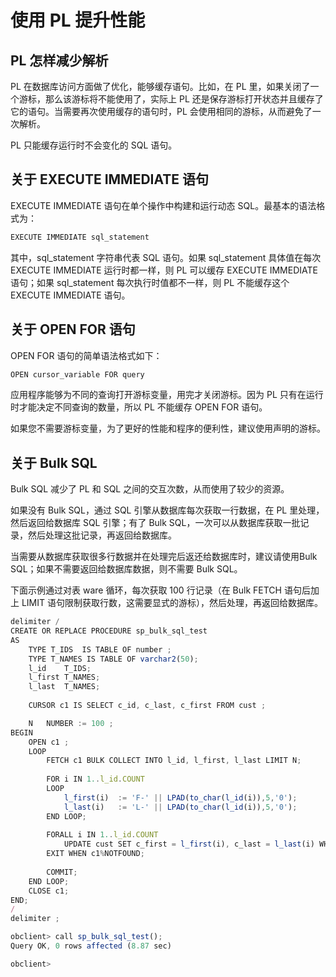 使用 PL 提升性能 
===============================



PL 怎样减少解析 
------------------------------

PL 在数据库访问方面做了优化，能够缓存语句。比如，在 PL 里，如果关闭了一个游标，那么该游标将不能使用了，实际上 PL 还是保存游标打开状态并且缓存了它的语句。当需要再次使用缓存的语句时，PL 会使用相同的游标，从而避免了一次解析。

PL 只能缓存运行时不会变化的 SQL 语句。

关于 EXECUTE IMMEDIATE 语句 
--------------------------------------------

EXECUTE IMMEDIATE 语句在单个操作中构建和运行动态 SQL。最基本的语法格式为：

```javascript
EXECUTE IMMEDIATE sql_statement 
```



其中，sql_statement 字符串代表 SQL 语句。如果 sql_statement 具体值在每次 EXECUTE IMMEDIATE 运行时都一样，则 PL 可以缓存 EXECUTE IMMEDIATE 语句；如果 sql_statement 每次执行时值都不一样，则 PL 不能缓存这个 EXECUTE IMMEDIATE 语句。

关于 OPEN FOR 语句 
-----------------------------------

OPEN FOR 语句的简单语法格式如下：

```javascript
OPEN cursor_variable FOR query
```



应用程序能够为不同的查询打开游标变量，用完才关闭游标。因为 PL 只有在运行时才能决定不同查询的数量，所以 PL 不能缓存 OPEN FOR 语句。

如果您不需要游标变量，为了更好的性能和程序的便利性，建议使用声明的游标。

关于 Bulk SQL 
---------------------------------

Bulk SQL 减少了 PL 和 SQL 之间的交互次数，从而使用了较少的资源。

如果没有 Bulk SQL，通过 SQL 引擎从数据库每次获取一行数据，在 PL 里处理，然后返回给数据库 SQL 引擎；有了 Bulk SQL，一次可以从数据库获取一批记录，然后处理这批记录，再返回给数据库。

当需要从数据库获取很多行数据并在处理完后返还给数据库时，建议请使用Bulk SQL；如果不需要返回给数据库数据，则不需要 Bulk SQL。

下面示例通过对表 ware 循环，每次获取 100 行记录（在 Bulk FETCH 语句后加上 LIMIT 语句限制获取行数，这需要显式的游标），然后处理，再返回给数据库。

```javascript
delimiter /
CREATE OR REPLACE PROCEDURE sp_bulk_sql_test
AS 
    TYPE T_IDS  IS TABLE OF number ;
    TYPE T_NAMES IS TABLE OF varchar2(50);
    l_id    T_IDS;
    l_first T_NAMES;
    l_last  T_NAMES;
    
    CURSOR c1 IS SELECT c_id, c_last, c_first FROM cust ;

    N   NUMBER := 100 ;
BEGIN
    OPEN c1 ;
    LOOP
        FETCH c1 BULK COLLECT INTO l_id, l_first, l_last LIMIT N;
    
        FOR i IN 1..l_id.COUNT
        LOOP 
            l_first(i)  := 'F-' || LPAD(to_char(l_id(i)),5,'0');
            l_last(i)   := 'L-' || LPAD(to_char(l_id(i)),5,'0');
        END LOOP;
    
        FORALL i IN 1..l_id.COUNT
            UPDATE cust SET c_first = l_first(i), c_last = l_last(i) WHERE c_id = l_id(i);
        EXIT WHEN c1%NOTFOUND;
        
        COMMIT;
    END LOOP;
    CLOSE c1;
END;
/
delimiter ;

obclient> call sp_bulk_sql_test();
Query OK, 0 rows affected (8.87 sec)

obclient>
```


